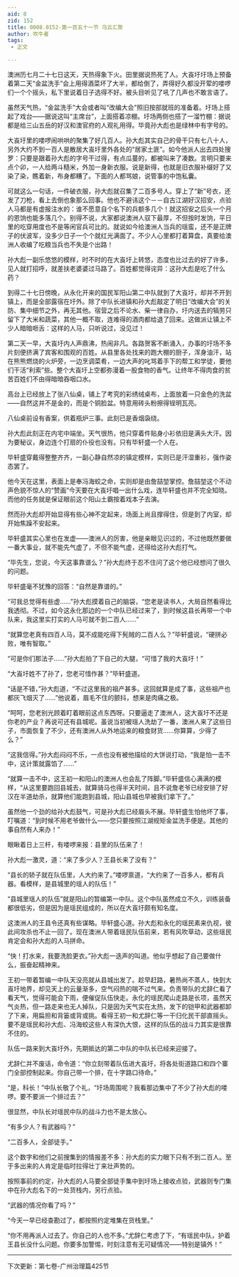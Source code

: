 ```yaml
---
aid: 8
zid: 152
title: 0008.0152-第一百五十一节 乌云汇聚
author: 吹牛者
tags: 
 - 正文

---
```




澳洲历七月二十七日这天，天热得象下火。田里据说热死了人。大崀圩圩场上预备着第二天“金盆洗手”会上用得酒菜坏了大半，都给倒了，弄得好久都没开荤的喽啰们一个个摇头，私下里说着日子选得不好。被头目听见了吼了几声也不敢言语了。

虽然天气热，“金盆洗手”大会或者叫“改编大会”照旧按部就班的准备着。圩场上搭起了戏台――据说这叫“主席台”，上面搭着凉棚。圩场两侧也搭了一溜竹棚：据说都是给三山五岳的好汉和澳官府的人观礼用得。毕竟孙大彪也是绿林中有字号的。

大崀圩里的喽啰闹哄哄的聚集了好几百人。孙大彪其实自己的骨干只有七八十人，另外大约不到一百人是散居大崀圩里外各处的“居家土匪”。如今他派人出去四处搜罗：只要是跟着孙大彪的字号干过得，有点瓜蔓的，都被叫来了凑数。言明只要来点个卯，一人给两斗糙米，外加一身新衣服。说是新得，也就是旧衣服补缀好了又染了染，瞧着新，布身都糟了。下面的人都骂娘，说管事的中饱私囊。

可就这么一句话，一件破衣服，孙大彪就召集了二百多号人。穿上了“新”号衣，还发了刀枪，看上去倒也象那么回事。他也不避讳这个－－自古江湖好汉招安，点验人马都是有虚报注水的：谁不愿意自个名下的兵额多几个！就这招安之后头一个月的恩饷也能多落几个。别得不说，大家都说澳洲人驭下最厚，不但按时发饷，平日里的吃穿用度也不是等闲官兵可比的。就说如今给澳洲人当兵的瑶蛮，还不是正牌子的伏波军，没多少日子一个个就红光满面了。不少人心里都打着算盘，真要给澳洲人收编了吃粮当兵也不失是个出路！

孙大彪一副乐悠悠的模样，时不时的在大崀圩上转悠，态度也比过去的好了许多，见人就打招呼，就差扶老婆婆过马路了。百姓都觉得诧异：这孙大彪是吃了什么药？

到得二十七日傍晚，从永化开来的国民军阳山第二中队就到了大崀圩，却并不开到镇上，而是全部露宿在圩外。除了中队长进镇和孙大彪敲定了明日“改编大会”的关防、集中细节之外，再无其他。宿营之后不论水、柴一律自办，圩内送去的犒劳只留下了大米和蔬菜，其他一概不取，连难得的酒肉都给退了回来。这做派让镇上不少人暗暗咂舌：这样的人马，只听说过，没见过！

第二天一早，大崀圩内人声鼎沸，热闹非凡。各路贺客不断涌入，办事的圩场不多片刻便挤满了宾客和围观的百姓。从县里各处找来的跑大棚的厨子，浑身油汗，站在熊熊燃烧的火炉旁，一边烹调菜肴，一边大声的叱骂着手下的帮工和学徒，要他们干活“利索”些。整个大崀圩上空都弥漫着一股食物的香气。让终年不得肉食的贫苦百姓们不由得暗暗吞咽口水。

高台上已经放上了张八仙桌，铺上了考究的彩绣绒桌布，上面放着一只金色的洗盆――自然这并不是金的，而是个铜脸盆。特意用砖头粉擦得锃明瓦亮。

八仙桌前设有香案，供着瓶炉三事。此刻已是香烟袅绕。

孙大彪此刻正在内宅中端坐。天气很热，他只穿着件贴身小衫依旧是满头大汗。因为要秘议，身边连个打扇的仆役也没有。只有毕轩盛一个人在。

毕轩盛穿戴得整整齐齐，一副心静自然凉的镇定模样，实则已是汗湿重衫，强作姿态罢了。

他今天在这里，表面上是奉冯海蛟之命，实则却是由詹喆堃掌控。詹喆堃这个不动声色貌不惊人的“赞画”今天要在大崀圩唱一出什么戏，连毕轩盛也并不完全知晓。而他的任务就是保证眼前这个阳山土霸按着戏本子去演。

然而孙大彪却开始显得有些心神不定起来，场面上尚且撑得住，但是到了内室，却开始焦躁不安起来。

毕轩盛其实心里也在发虚――澳洲人的厉害，他是亲眼见识过的，不过他既然要做一番大事业，就不能先气虚了，不但不能气虚，还得给这孙大彪打气。

“毕先生，您说，今天这事靠谱么？”孙大彪终于忍不住问了这个他已经想问了很久的问题。

毕轩盛毫不犹豫的回答：“自然是靠谱的。”

“可我总觉得有些虚……”孙大彪摸着自己的脑袋，“您老是读书人，大局自然看得比我透彻。不过，如今这永化那边的一个中队已经过来了，到时候这县长再带一个中队来，我这里实打实的人马可就不到二百人……”

“就算您老真有四百人马，莫不成能吃得下髡贼的二百人么？”毕轩盛说，“硬拼必败，唯有智取。”

“可是你们那法子……”孙大彪拍了下自己的大腿，“可惜了我的大崀圩！”

“大崀圩姓不了孙了，您老可惜作甚？”毕轩盛道。

“话是不错，”孙大彪道，“不过这里我的祖产甚多。这回就算是成了事，这些祖产也都灰飞烟灭了……”他说着，眉毛不住的颤抖，想来是肉痛之极。

“呵呵，您老别光顾着盯着眼前这点东西呀。只要逼走了澳洲人，这大崀圩不还是你老的产业？再说可还有县城呢。虽说当初被瑶人洗劫了一番，澳洲人来了这些日子，市面恢复了不少，还有澳洲人从外地运来的粮食财货……你算算，少得了么？”

“这我信得。”孙大彪闷闷不乐，一点也没有被他描绘的大饼说打动，“我是怕一击不中，这计策就露馅了……”

“就算一击不中，这王初一和阳山的澳洲人也会乱了阵脚。”毕轩盛信心满满的模样，“从这里要跑回县城去，就算骑马也得半天时间，且不说詹老爷已经安排了好汉在半道劫杀，就算他们能跑到县城，阳山县城也早被我们拿下了。”

虽然他一个劲的给孙大彪鼓气，可是孙大彪已经眉头不展。毕轩盛生怕他坏了事，叮嘱道：“到时候不用老爷做什么――您只要按照江湖规矩金盆洗手便是。其他的事自然有人来办！”

眼瞅着日上三杆，有喽啰来报：县里的队伍来了！

孙大彪一激灵，道：“来了多少人？王县长来了没有？”

“县长的轿子就在队伍里，人大约来了。”喽啰禀道，“大约来了一百多人，都有兵器。看模样，是县城里的瑶人的队伍！”

“县城里瑶人的队伍”就是阳山的暂编第一中队。这个中队虽然成立不久，训练装备都很低劣，但是因为是瑶民组成的，所以在大崀圩颇有知名度。

这澳洲人的王县令还真有些谋略。毕轩盛心道。孙大彪和永化的瑶民素来仇视，彼此间攻杀也不止一回了。现在澳洲人带着瑶民队伍前来，若有风吹草动，这些瑶民肯定会和孙大彪的人马拼命。

“快！打水来，我要洗脸更衣。”孙大彪一迭声的叫道。他似乎想起了自己要做什么，振奋起精神来。

王初一带着暂编一中队天没亮就从县城出发了。趁早赶路，暑热尚不蒸人，快到大崀圩地界，却见天上的云量渐多，空气闷热的喘不过气来。负责带队的尤辞仁看了看天气，觉得可能会下雨，便催促队伍快走。永化的瑶民爬山走路是长项，虽然天气炎热，但一路走来也无人掉队，只是因为天气实在太热，发下的铠甲和武器都卸了下来，用扁担和背篓或背或挑。看得王初一和尤辞仁等一干归化民干部直摇头。要不是瑶民和孙大彪、冯海蛟这些人有深仇大恨，这样的队伍的战斗力其实是很靠不住的。

队伍一路来到大崀圩外，先期抵达的第二中队的中队长已经来迎接了。

尤辞仁并不废话，命令道：“你立刻带着队伍进大崀圩，将各处街道路口和四个寨门全部控制起来。你自己带一个排，在十字路口待命。”

“是，科长！”中队长敬了个礼，“圩场周围呢？我看那边集中了不少了孙大彪的喽啰。要不要派一个排过去？”

很显然，中队长对瑶民中队的战斗力也不是太放心。

“有多少人？有武器吗？”

“二百多人，全部徒手。”

这个数字和他们之前搜集到的情报差不多：孙大彪的实力眼下只有不到二百人。至于多出来的人肯定是临时拉得壮丁来壮声势的。

按照事前的约定，孙大彪的人马要全部徒手集中到圩场上接收点验，武器则专门集中在孙大彪名下的一处货栈内，另行点验。

“武器的情况你看了吗？”

“今天一早已经查勘过了，都按照约定堆集在货栈里。”

“你不用再派人过去了。你自己的人也不多。”尤辞仁考虑了下，“有瑶民中队，护着王县长没什么问题。你要多加警惕，时刻注意有无可疑情况――特别是镇外！”

-----------------------------------------------------------

下次更新：第七卷-广州治理篇425节



